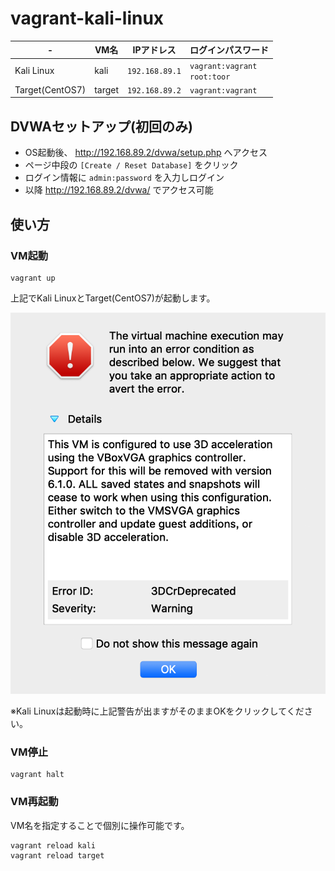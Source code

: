 # vagrant-kali-linux

|-|VM名|IPアドレス|ログインパスワード|
|---|---|---|---|
|Kali Linux|kali|`192.168.89.1`|`vagrant:vagrant`<br>`root:toor`|
|Target(CentOS7)|target|`192.168.89.2`|`vagrant:vagrant`|

## DVWAセットアップ(初回のみ)

- OS起動後、 http://192.168.89.2/dvwa/setup.php へアクセス
- ページ中段の `[Create / Reset Database]` をクリック
- ログイン情報に `admin:password` を入力しログイン
- 以降 http://192.168.89.2/dvwa/ でアクセス可能

## 使い方

### VM起動

```
vagrant up
```

上記でKali LinuxとTarget(CentOS7)が起動します。


![](./docs/images/VirtualBox_-_Warning.png)

※Kali Linuxは起動時に上記警告が出ますがそのままOKをクリックしてください。

### VM停止

```
vagrant halt
```

### VM再起動

VM名を指定することで個別に操作可能です。

```
vagrant reload kali
vagrant reload target
```

